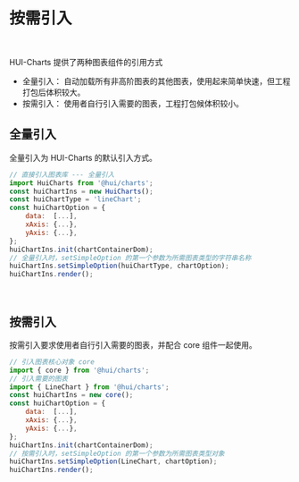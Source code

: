 # 按需引入

</br>

HUI-Charts 提供了两种图表组件的引用方式
- 全量引入： 自动加载所有非高阶图表的其他图表，使用起来简单快速，但工程打包后体积较大。
- 按需引入： 使用者自行引入需要的图表，工程打包候体积较小。


## 全量引入

全量引入为 HUI-Charts 的默认引入方式。

```javascript
// 直接引入图表库 --- 全量引入
import HuiCharts from '@hui/charts';
const huiChartIns = new HuiCharts();
const huiChartType = 'lineChart';
const huiChartOption = {
    data:  [...],
    xAxis: {...},
    yAxis: {...},
};
huiChartIns.init(chartContainerDom); 
// 全量引入时，setSimpleOption 的第一个参数为所需图表类型的字符串名称
huiChartIns.setSimpleOption(huiChartType, chartOption);
huiChartIns.render();
```

</br>

## 按需引入

按需引入要求使用者自行引入需要的图表，并配合 core 组件一起使用。

```javascript
// 引入图表核心对象 core
import { core } from '@hui/charts';
// 引入需要的图表
import { LineChart } from '@hui/charts';
const huiChartIns = new core();
const huiChartOption = {
    data:  [...],
    xAxis: {...},
    yAxis: {...},
};
huiChartIns.init(chartContainerDom); 
// 按需引入时，setSimpleOption 的第一个参数为所需图表类型对象
huiChartIns.setSimpleOption(LineChart, chartOption);
huiChartIns.render();
```